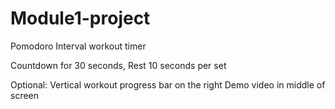 # Module1-project

Pomodoro Interval workout timer

Countdown for 30 seconds, Rest 10 seconds per set

Optional: 
Vertical workout progress bar on the right
Demo video in middle of screen
